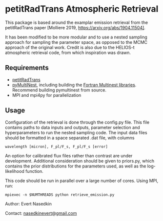 # petitRadTrans Atmospheric Retrieval

This package is based around the examplar emission retrieval from the petitRadTrans paper [Molliere 2019, https://arxiv.org/abs/1904.11504]. 

It has been modified to be more modular and to use a nested sampling approach for sampling the parameter space, 
as opposed to the MCMC approach of the original work. Credit is also due to the HELIOS-t atmospheric retrieval 
code, from which inspiration was drawn.

## Requirements
* [petitRadTrans](https://petitradtrans.readthedocs.io/en/latest/content/notebooks/ret_emission_master.html)
* [pyMultiNest](https://github.com/JohannesBuchner/PyMultiNest), including building the [Fortran Multinest libraries](https://github.com/JohannesBuchner/MultiNest). Recommend building pymultinest from source.
* MPI and mpi4py for parallelization

## Usage
Configuration of the retrieval is done through the config.py file. This file contains paths to data inputs and outputs,
parameter selection and hyperparameters to run the nested sampling code. The input data files should be formatted in a 
space separated .dat file, with columns
```
wavelength [micron], F_pl/F_s, F_pl/F_s [error]
```
An option for calibrated flux files rather than contrast are under development.
Additional consideration should be given to priors.py, which contains the prior distributions for the parameters used, 
as well as the log-likelihood function.

This code should be run in parallel over a large number of cores. Using MPI, run:
```
mpiexec -n $NUMTHREADS python retrieve_emission.py
```

Author: Evert Nasedkin

Contact: nasedkinevert@gmail.com
